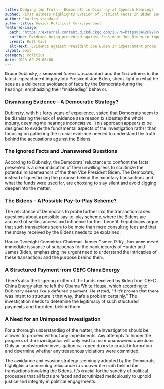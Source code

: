 ```yaml
---
title: Dodging the Truth - Democrats in Disarray at Impeach Hearings
subhed: First Witness Highlights Evasion of Critical Facts in Biden Inquiry
author: Charles Standard
author-title: Senior Political Correspondent
featured-image: 
  path: "https://external-content.duckduckgo.com/iu/?u=https%3A%2F%2Frollcall.com%2Fapp%2Fuploads%2F2023%2F09%2Fways_hearing_031_092723.jpg&f=1&nofb=1&ipt=9b396f83ac750d7a946522a9a2d0f0cfad75c0d8f749cb31a1f1488586dbbfb0&ipo=images"
  cutline: Evidence being presented against President Joe Biden in impeachment probe.
  credit: Roll Call
  alt-text: Evidence against President Joe Biden in impeachment probe.
layout: post
category: Politics
date: 2023-09-29 06:00
---
```


Bruce Dubinsky, a seasoned forensic accountant and the first witness in the latest impeachment inquiry into President Joe Biden, sheds light on what he sees as a deliberate avoidance of facts by the Democrats during the hearings, emphasizing their “misleading” behavior.

### Dismissing Evidence – A Democratic Strategy?
Dubinsky, with his forty years of experience, stated that Democrats seem to be dismissing the lack of evidence as a reason to sidestep the whole inquiry, deeming the hearings inconclusive. This approach appears to be designed to evade the fundamental aspects of the investigation rather than focusing on gathering the crucial evidence needed to understand the truth behind the accusations against the Bidens.

### The Ignored Facts and Unanswered Questions
According to Dubinsky, the Democrats’ reluctance to confront the facts presented is a clear indication of their unwillingness to scrutinize the potential misdemeanors of the then Vice President Biden. The Democrats, instead of questioning the purpose behind the monetary transactions and what the funds were used for, are choosing to stay silent and avoid digging deeper into the matter.

### The Bidens – A Possible Pay-to-Play Scheme?
The reluctance of Democrats to probe further into the transaction raises questions about a possible pay-to-play scheme, where the Bidens are accused of selling access and influence for their benefit. Republicans argue that such transactions seem to be more than mere consulting fees and that the money received by the Bidens needs to be explained.

House Oversight Committee Chairman James Comer, R-Ky., has announced immediate issuance of subpoenas for the bank records of Hunter and James Biden, emphasizing the urgent need to understand the intricacies of these transactions and the purpose behind them.

### A Structured Payment from CEFC China Energy
There’s also the lingering matter of the funds received by Biden from CEFC China Energy after he left the Obama White House, which according to Dubinsky seems like a deferred payment. He stated, “If it’s proven that there was intent to structure it that way, that’s a problem certainly.” The investigation needs to determine the legitimacy of such structured payments and the intent behind them.

### A Need for an Unimpeded Investigation
For a thorough understanding of the matter, the investigation should be allowed to proceed without any impediments. Any attempts to hinder the progress of the investigation will only lead to more unanswered questions. Only an unobstructed investigation can open doors to crucial information and determine whether any treasonous violations were committed.

The avoidance and evasion strategy seemingly adopted by the Democrats highlights a concerning reluctance to uncover the truth behind the transactions involving the Bidens. It’s crucial for the sanctity of political processes that all facts are faced and scrutinized meticulously to uphold justice and integrity in political engagements.
